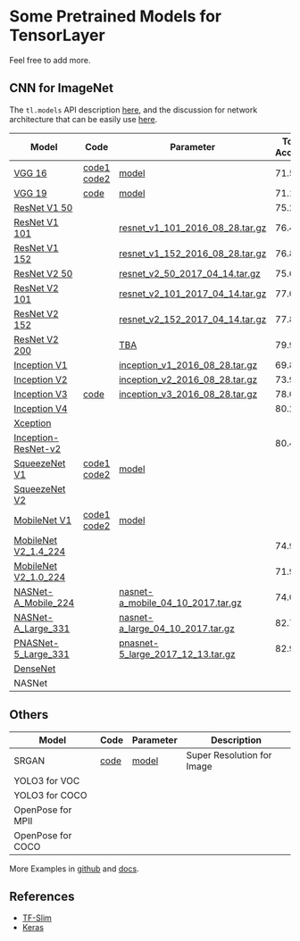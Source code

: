 # Some Pretrained Models for TensorLayer

Feel free to add more.

## CNN for ImageNet

The `tl.models` API description [here](http://tensorlayer.readthedocs.io/en/latest/modules/models.html), and the discussion for network architecture that can be easily use [here](https://github.com/tensorlayer/tensorlayer/issues/367).

| Model                                                                                                                | Code                                                                                                                                                                                                   | Parameter                                                                                                                            | Top-1 Accuracy | Top-5 Accuracy |
|----------------------------------------------------------------------------------------------------------------------|--------------------------------------------------------------------------------------------------------------------------------------------------------------------------------------------------------|--------------------------------------------------------------------------------------------------------------------------------------|----------------|----------------|
| [VGG 16](http://arxiv.org/abs/1409.1556.pdf)                                                                         | [code1](https://github.com/tensorlayer/tensorlayer/blob/master/example/tutorial_vgg16.py) [code2](https://github.com/tensorlayer/tensorlayer/blob/master/example/tutorial_models_vgg16.py)             | [model](https://media.githubusercontent.com/media/tensorlayer/pretrained-models/master/models/vgg16_weights.npz)                     | 71.5           | 89.8           |
| [VGG 19](http://arxiv.org/abs/1409.1556.pdf)                                                                         | [code](https://github.com/tensorlayer/tensorlayer/blob/master/example/tutorial_vgg19.py)                                                                                                               | [model](https://github.com/machrisaa/tensorflow-vgg)                                                                                 | 71.1           | 89.8           |
| [ResNet V1 50](https://arxiv.org/abs/1512.03385)                                                                     |                                                                                                                                                                                                        |                                                                                                                                      | 75.2           | 92.2           |
| [ResNet V1 101](https://arxiv.org/abs/1512.03385)                                                                    |                                                                                                                                                                                                        | [resnet_v1_101_2016_08_28.tar.gz](http://download.tensorflow.org/models/resnet_v1_101_2016_08_28.tar.gz)                             | 76.4           | 92.9           |
| [ResNet V1 152](https://arxiv.org/abs/1512.03385)                                                                    |                                                                                                                                                                                                        | [resnet_v1_152_2016_08_28.tar.gz](http://download.tensorflow.org/models/resnet_v1_152_2016_08_28.tar.gz)                             | 76.8           | 93.2           |
| [ResNet V2 50](https://arxiv.org/abs/1603.05027)                                                                     |                                                                                                                                                                                                        | [resnet_v2_50_2017_04_14.tar.gz](http://download.tensorflow.org/models/resnet_v2_50_2017_04_14.tar.gz)                               | 75.6           | 92.8           |
| [ResNet V2 101](https://arxiv.org/abs/1603.05027)                                                                    |                                                                                                                                                                                                        | [resnet_v2_101_2017_04_14.tar.gz](http://download.tensorflow.org/models/resnet_v2_101_2017_04_14.tar.gz)                             | 77.0           | 93.7           |
| [ResNet V2 152](https://arxiv.org/abs/1603.05027)                                                                    |                                                                                                                                                                                                        | [resnet_v2_152_2017_04_14.tar.gz](http://download.tensorflow.org/models/resnet_v2_152_2017_04_14.tar.gz)                             | 77.8           | 94.1           |
| [ResNet V2 200](https://arxiv.org/abs/1603.05027)                                                                    |                                                                                                                                                                                                        | [TBA]()                                                                                                                              | 79.9\*         | 95.2\*         |
| [Inception V1](http://arxiv.org/abs/1409.4842v1)                                                                     |                                                                                                                                                                                                        | [inception_v1_2016_08_28.tar.gz](http://download.tensorflow.org/models/inception_v1_2016_08_28.tar.gz)                               | 69.8           | 89.6           |
| [Inception V2](http://arxiv.org/abs/1502.03167)                                                                      |                                                                                                                                                                                                        | [inception_v2_2016_08_28.tar.gz](http://download.tensorflow.org/models/inception_v2_2016_08_28.tar.gz)                               | 73.9           | 91.8           |
| [Inception V3](http://arxiv.org/abs/1512.00567)                                                                      | [code](https://github.com/tensorlayer/tensorlayer/blob/master/example/tutorial_inceptionV3_tfslim.py)                                                                                                  | [inception_v3_2016_08_28.tar.gz](http://download.tensorflow.org/models/inception_v3_2016_08_28.tar.gz)                               | 78.0           | 93.9           |
| [Inception V4](http://arxiv.org/abs/1602.07261)                                                                      |                                                                                                                                                                                                        |                                                                                                                                      | 80.2           | 95.2           |
| [Xception](http://openaccess.thecvf.com/content_cvpr_2017/papers/Chollet_Xception_Deep_Learning_CVPR_2017_paper.pdf) |                                                                                                                                                                                                        |                                                                                                                                      |                |                |
| [Inception-ResNet-v2](http://arxiv.org/abs/1602.07261)                                                               |                                                                                                                                                                                                        |                                                                                                                                      | 80.4           | 95.3           |
| [SqueezeNet V1](https://arxiv.org/abs/1602.07360)                                                                    | [code1](https://github.com/tensorlayer/tensorlayer/blob/master/example/tutorial_squeezenet.py) [code2](https://github.com/tensorlayer/tensorlayer/blob/master/example/tutorial_models_squeezenetv1.py) | [model](https://github.com/tensorlayer/pretrained-models/blob/master/models/squeezenet.npz)                                          |                |                |
| [SqueezeNet V2](https://arxiv.org/abs/1602.07360)                                                                    |                                                                                                                                                                                                        |                                                                                                                                      |                |                |
| [MobileNet V1](https://arxiv.org/pdf/1704.04861.pdf)                                                                 | [code1](https://github.com/tensorlayer/tensorlayer/blob/master/example/tutorial_mobilenet.py) [code2](https://github.com/tensorlayer/tensorlayer/blob/master/example/tutorial_models_mobilenetv1.py)   | [model](https://github.com/tensorlayer/pretrained-models/blob/master/models/mobilenet.npz)                                           |                |                |
| [MobileNet V2_1.4_224](https://arxiv.org/abs/1801.04381)                                                             |                                                                                                                                                                                                        |                                                                                                                                      | 74.9           | 92.5           |
| [MobileNet V2_1.0_224](https://arxiv.org/abs/1801.04381)                                                             |                                                                                                                                                                                                        |                                                                                                                                      | 71.9           | 91.0           |
| [NASNet-A_Mobile_224](https://arxiv.org/abs/1707.07012)                                                              |                                                                                                                                                                                                        | [nasnet-a_mobile_04_10_2017.tar.gz](https://storage.googleapis.com/download.tensorflow.org/models/nasnet-a_mobile_04_10_2017.tar.gz) | 74.0           | 91.6           |
| [NASNet-A_Large_331](https://arxiv.org/abs/1707.07012)                                                               |                                                                                                                                                                                                        | [nasnet-a_large_04_10_2017.tar.gz](https://storage.googleapis.com/download.tensorflow.org/models/nasnet-a_large_04_10_2017.tar.gz)   | 82.7           | 96.2           |
| [PNASNet-5_Large_331](https://arxiv.org/abs/1712.00559)                                                              |                                                                                                                                                                                                        | [pnasnet-5_large_2017_12_13.tar.gz](https://storage.googleapis.com/download.tensorflow.org/models/pnasnet-5_large_2017_12_13.tar.gz) | 82.9           | 96.2           |
| [DenseNet](https://arxiv.org/abs/1608.06993)                                                                         |                                                                                                                                                                                                        |                                                                                                                                      |                |                |
| NASNet                                                                                                               |                                                                                                                                                                                                        |                                                                                                                                      |                |                |

## Others

| Model             | Code                                         | Parameter                                                                                | Description                |
|-------------------|----------------------------------------------|------------------------------------------------------------------------------------------|----------------------------|
| SRGAN             | [code](https://github.com/tensorlayer/srgan) | [model](https://github.com/tensorlayer/pretrained-models/blob/master/models/g_srgan.npz) | Super Resolution for Image |
| YOLO3 for VOC     |                                              |                                                                                          |                            |
| YOLO3 for COCO    |                                              |                                                                                          |                            |
| OpenPose for MPII |                                              |                                                                                          |                            |
| OpenPose for COCO |                                              |                                                                                          |                            |

More Examples in [github](https://github.com/topics/tensorlayer) and [docs](http://tensorlayer.readthedocs.io/en/latest/user/example.html).

## References

- [TF-Slim](https://github.com/tensorflow/models/tree/master/research/slim#pre-trained-models)
- [Keras](https://keras.io/applications/#applications)
